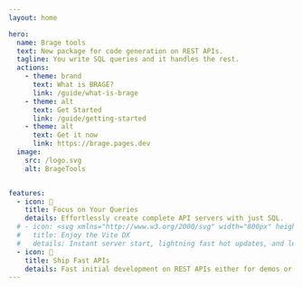 ```yaml
---
layout: home

hero:
  name: Brage tools
  text: New package for code generation on REST APIs.
  tagline: You write SQL queries and it handles the rest.
  actions:
    - theme: brand
      text: What is BRAGE?
      link: /guide/what-is-brage
    - theme: alt
      text: Get Started
      link: /guide/getting-started
    - theme: alt
      text: Get it now
      link: https://brage.pages.dev
  image:
    src: /logo.svg
    alt: BrageTools


features:
  - icon: 📝
    title: Focus on Your Queries
    details: Effortlessly create complete API servers with just SQL.
  # - icon: <svg xmlns="http://www.w3.org/2000/svg" width="800px" height="800px" viewBox="0 0 32 32"><title>file_type_sql</title><path d="M8.562,15.256A21.159,21.159,0,0,0,16,16.449a21.159,21.159,0,0,0,7.438-1.194c1.864-.727,2.525-1.535,2.525-2V9.7a10.357,10.357,0,0,1-2.084,1.076A22.293,22.293,0,0,1,16,12.078a22.36,22.36,0,0,1-7.879-1.3A10.28,10.28,0,0,1,6.037,9.7v3.55C6.037,13.724,6.7,14.528,8.562,15.256Z" style="fill:#ffda44"/><path d="M8.562,21.961a15.611,15.611,0,0,0,2.6.741A24.9,24.9,0,0,0,16,23.155a24.9,24.9,0,0,0,4.838-.452,15.614,15.614,0,0,0,2.6-.741c1.864-.727,2.525-1.535,2.525-2v-3.39a10.706,10.706,0,0,1-1.692.825A23.49,23.49,0,0,1,16,18.74a23.49,23.49,0,0,1-8.271-1.348,10.829,10.829,0,0,1-1.692-.825V19.96C6.037,20.426,6.7,21.231,8.562,21.961Z" style="fill:#ffda44"/><path d="M16,30c5.5,0,9.963-1.744,9.963-3.894V23.269a10.5,10.5,0,0,1-1.535.762l-.157.063A23.487,23.487,0,0,1,16,25.445a23.422,23.422,0,0,1-8.271-1.351c-.054-.02-.106-.043-.157-.063a10.5,10.5,0,0,1-1.535-.762v2.837C6.037,28.256,10.5,30,16,30Z" style="fill:#ffda44"/><ellipse cx="16" cy="5.894" rx="9.963" ry="3.894" style="fill:#ffda44"/></svg>
  #   title: Enjoy the Vite DX
  #   details: Instant server start, lightning fast hot updates, and leverage Vite ecosystem plugins.
  - icon: 🚀
    title: Ship Fast APIs
    details: Fast initial development on REST APIs either for demos or a quick start on any application.
---
```


<style>
@media (min-width: 640px) {
  .VPContent .VPHome .VPHero .text {
    max-width: 1106px;
    /* max-width: 876px; */
    line-height: 56px;
    font-size: 48px;
  }
}
</style>
